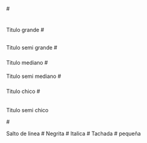 #<h1></h1> Titulo grande
#<h2></h2> Titulo semi grande
#<h3></h3> Titulo mediano
#<h4></h4> Titulo semi mediano
#<h5></h5> Titulo chico
#<h6></h6> Titulo semi chico


#<p> Salto de linea
#<b></b> Negrita
#<i></i> Italica
#<strike></strike> Tachada
#<small></small> pequeña	